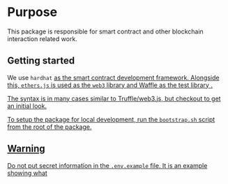 # Purpose
This package is responsible for smart contract and other blockchain interaction related work.

## Getting started
We use `hardhat` <a href="https://hardhat.org/"> as the smart contract development framework. Alongside this, `ethers.js` <a href="https://docs.ethers.io/ethers.js/html/"> is used as the `web3` library and Waffle as the test library <a href="https://ethereum-waffle.readthedocs.io/en/latest/">. 

The syntax is in many cases similar to Truffle/web3.js, but checkout <a href="https://hardhat.org/guides/waffle-testing.html"> to get an initial look.
 
To setup the package for local development, run the `bootstrap.sh` script from the root of the package.

## Warning
Do not put secret information in the `.env.example` file. It is an example showing what 
